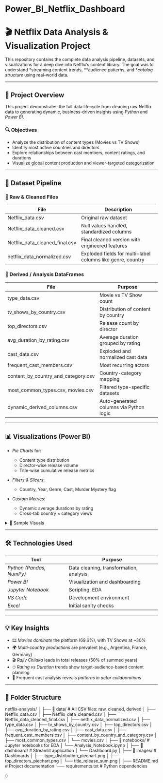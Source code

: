 # Power_BI_Netflix_Dashboard
# 🎬 Netflix Data Analysis & Visualization Project

This repository contains the complete data analysis pipeline, datasets, and visualizations for a deep dive into Netflix’s content library. The goal was to understand *streaming content trends, **audience patterns, and **catalog structure* using real-world data.

---

## 📌 Project Overview

This project demonstrates the full data lifecycle from cleaning raw Netflix data to generating dynamic, business-driven insights using *Python* and *Power BI*.

### 🔍 Objectives
- Analyze the distribution of content types (Movies vs TV Shows)
- Identify most active countries and directors
- Explore relationships between cast members, content ratings, and durations
- Visualize global content production and viewer-targeted categorization

---

## 🧱 Dataset Pipeline

### 📁 Raw & Cleaned Files
| File | Description |
|------|-------------|
| Netflix_data.csv | Original raw dataset |
| Netflix_data_cleaned.csv | Null values handled, standardized columns |
| Netflix_data_cleaned_final.csv | Final cleaned version with engineered features |
| netflix_data_normalized.csv | Exploded fields for multi-label columns like genre, country |

### 🧪 Derived / Analysis DataFrames
| File | Purpose |
|------|---------|
| type_data.csv | Movie vs TV Show count |
| tv_shows_by_country.csv | Distribution of content by country |
| top_directors.csv | Release count by director |
| avg_duration_by_rating.csv | Average duration grouped by rating |
| cast_data.csv | Exploded and normalized cast data |
| frequent_cast_members.csv | Most recurring actors |
| content_by_country_and_category.csv | Country-category mapping |
| most_common_types.csv, movies.csv | Filtered type-specific datasets |
| dynamic_derived_columns.csv | Auto-generated columns via Python logic |

---

## 📊 Visualizations (Power BI)

- *Pie Charts* for:
  - Content type distribution
  - Director-wise release volume
  - Title-wise cumulative release metrics

- *Filters & Slicers*:
  - Country, Year, Genre, Cast, Murder Mystery flag

- *Custom Metrics*:
  - Dynamic average durations by rating
  - Cross-tab country × category views

<details>
<summary>🔎 Sample Visuals</summary>

![Screenshot 2025-05-22 141149](https://github.com/user-attachments/assets/717982d9-9edc-4478-95a2-f4a81b6c8add)
![Screenshot 2025-05-22 141342](https://github.com/user-attachments/assets/7764a0c6-c256-47dc-a602-f81adc3f5626)
![Screenshot 2025-05-22 141425](https://github.com/user-attachments/assets/4f613eda-f534-431b-8574-00886970b4c9)

</details>

---

## 🛠 Technologies Used

| Tool | Purpose |
|------|---------|
| *Python (Pandas, NumPy)* | Data cleaning, transformation, analysis |
| *Power BI* | Visualization and dashboarding |
| *Jupyter Notebook* | Scripting, EDA |
| *VS Code* | Development environment |
| *Excel* | Initial sanity checks |

---

## 💡 Key Insights

- 🎞 *Movies dominate* the platform (69.6%), with TV Shows at ~30%
- 🌍 *Multi-country productions* are prevalent (e.g., Argentina, France, Germany)
- 🎬 *Rajiv Chilaka* leads in total releases (50% of summed years)
- ⏱ *Rating vs Duration* trends show target-audience-based content planning
- 👥 Frequent cast analysis reveals *patterns in actor collaborations*

---

## 📂 Folder Structure
netflix-analysis/
│
├── 📁 data/                       # All CSV files: raw, cleaned, derived
│   ├── Netflix_data.csv
│   ├── Netflix_data_cleaned.csv
│   ├── Netflix_data_cleaned_final.csv
│   ├── netflix_data_normalized.csv
│   ├── type_data.csv
│   ├── tv_shows_by_country.csv
│   ├── top_directors.csv
│   ├── avg_duration_by_rating.csv
│   ├── cast_data.csv
│   ├── frequent_cast_members.csv
│   ├── content_by_country_and_category.csv
│   ├── most_common_types.csv
│   └── movies.csv
│
├── 📁 notebooks/                 # Jupyter notebooks for EDA
│   └── Analysis_Notebook.ipynb
│
├── 📁 dashboard/                 # Streamlit application
│   └── Dashboard.py
│
├── 📁 images/                    # Dashboards
│   ├── type_distribution_piechart.png
│   ├── top_directors_piechart.png
│   └── title_release_sum.png
│
├── README.md                    # Project documentation
└── requirements.txt             # Python dependencies

:)
